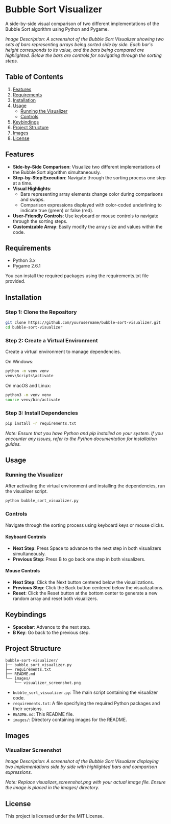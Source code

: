 # Bubble Sort Visualizer

A side-by-side visual comparison of two different implementations of the Bubble Sort algorithm using Python and Pygame.

*Image Description: A screenshot of the Bubble Sort Visualizer showing two sets of bars representing arrays being sorted side by side. Each bar's height corresponds to its value, and the bars being compared are highlighted. Below the bars are controls for navigating through the sorting steps.*

## Table of Contents

1. [Features](#features)
2. [Requirements](#requirements)
3. [Installation](#installation)
4. [Usage](#usage)
   - [Running the Visualizer](#running-the-visualizer)
   - [Controls](#controls)
5. [Keybindings](#keybindings)
6. [Project Structure](#project-structure)
7. [Images](#images)
8. [License](#license)

## Features

- **Side-by-Side Comparison**: Visualize two different implementations of the Bubble Sort algorithm simultaneously.
- **Step-by-Step Execution**: Navigate through the sorting process one step at a time.
- **Visual Highlights**:
  - Bars representing array elements change color during comparisons and swaps.
  - Comparison expressions displayed with color-coded underlining to indicate true (green) or false (red).
- **User-Friendly Controls**: Use keyboard or mouse controls to navigate through the sorting steps.
- **Customizable Array**: Easily modify the array size and values within the code.

## Requirements

- Python 3.x
- Pygame 2.6.1

You can install the required packages using the requirements.txt file provided.

## Installation

### Step 1: Clone the Repository
```bash
git clone https://github.com/yourusername/bubble-sort-visualizer.git
cd bubble-sort-visualizer
```

### Step 2: Create a Virtual Environment

Create a virtual environment to manage dependencies.

On Windows:
```bash
python -m venv venv
venv\Scripts\activate
```

On macOS and Linux:
```bash
python3 -m venv venv
source venv/bin/activate
```

### Step 3: Install Dependencies
```bash
pip install -r requirements.txt
```

*Note: Ensure that you have Python and pip installed on your system. If you encounter any issues, refer to the Python documentation for installation guides.*

## Usage

### Running the Visualizer

After activating the virtual environment and installing the dependencies, run the visualizer script.
```bash
python bubble_sort_visualizer.py
```

### Controls

Navigate through the sorting process using keyboard keys or mouse clicks.

#### Keyboard Controls
- **Next Step**: Press Space to advance to the next step in both visualizers simultaneously.
- **Previous Step**: Press B to go back one step in both visualizers.

#### Mouse Controls
- **Next Step**: Click the Next button centered below the visualizations.
- **Previous Step**: Click the Back button centered below the visualizations.
- **Reset**: Click the Reset button at the bottom center to generate a new random array and reset both visualizers.

## Keybindings
- **Spacebar**: Advance to the next step.
- **B Key**: Go back to the previous step.

## Project Structure
```
bubble-sort-visualizer/
├── bubble_sort_visualizer.py
├── requirements.txt
├── README.md
└── images/
    └── visualizer_screenshot.png
```
- `bubble_sort_visualizer.py`: The main script containing the visualizer code.
- `requirements.txt`: A file specifying the required Python packages and their versions.
- `README.md`: This README file.
- `images/`: Directory containing images for the README.

## Images

### Visualizer Screenshot

*Image Description: A screenshot of the Bubble Sort Visualizer displaying two implementations side by side with highlighted bars and comparison expressions.*

*Note: Replace visualizer_screenshot.png with your actual image file. Ensure the image is placed in the images/ directory.*

## License

This project is licensed under the MIT License.